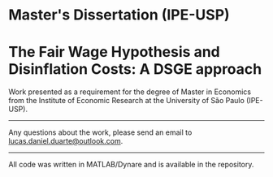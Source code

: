 # Master's Dissertation (IPE-USP)

# The Fair Wage Hypothesis and Disinflation Costs: A DSGE approach

Work presented as a requirement for the degree of Master in Economics from the Institute of Economic Research at the University of São Paulo (IPE-USP).

---

Any questions about the work, please send an email to [lucas.daniel.duarte@outlook.com](mailto:lucas.daniel.duarte@outlook.com).

---

All code was written in MATLAB/Dynare and is available in the repository.